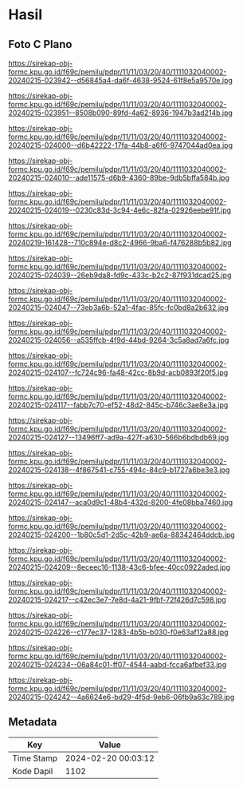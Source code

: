 # Hasil

## Foto C Plano

https://sirekap-obj-formc.kpu.go.id/f69c/pemilu/pdpr/11/11/03/20/40/1111032040002-20240215-023942--d56845a4-da6f-4638-9524-61f8e5a9570e.jpg

https://sirekap-obj-formc.kpu.go.id/f69c/pemilu/pdpr/11/11/03/20/40/1111032040002-20240215-023951--8508b090-89fd-4a62-8936-1947b3ad214b.jpg

https://sirekap-obj-formc.kpu.go.id/f69c/pemilu/pdpr/11/11/03/20/40/1111032040002-20240215-024000--d6b42222-17fa-44b8-a6f6-9747044ad0ea.jpg

https://sirekap-obj-formc.kpu.go.id/f69c/pemilu/pdpr/11/11/03/20/40/1111032040002-20240215-024010--ade11575-d6b9-4360-89be-9db5bffa584b.jpg

https://sirekap-obj-formc.kpu.go.id/f69c/pemilu/pdpr/11/11/03/20/40/1111032040002-20240215-024019--0230c83d-3c94-4e6c-82fa-02926eebe91f.jpg

https://sirekap-obj-formc.kpu.go.id/f69c/pemilu/pdpr/11/11/03/20/40/1111032040002-20240219-161428--710c894e-d8c2-4966-9ba6-f476288b5b82.jpg

https://sirekap-obj-formc.kpu.go.id/f69c/pemilu/pdpr/11/11/03/20/40/1111032040002-20240215-024039--26eb9da8-fd9c-433c-b2c2-87f931dcad25.jpg

https://sirekap-obj-formc.kpu.go.id/f69c/pemilu/pdpr/11/11/03/20/40/1111032040002-20240215-024047--73eb3a6b-52a1-4fac-85fc-fc0bd8a2b632.jpg

https://sirekap-obj-formc.kpu.go.id/f69c/pemilu/pdpr/11/11/03/20/40/1111032040002-20240215-024056--a535ffcb-4f9d-44bd-9264-3c5a8ad7a6fc.jpg

https://sirekap-obj-formc.kpu.go.id/f69c/pemilu/pdpr/11/11/03/20/40/1111032040002-20240215-024107--fc724c96-fa48-42cc-8b9d-acb0893f20f5.jpg

https://sirekap-obj-formc.kpu.go.id/f69c/pemilu/pdpr/11/11/03/20/40/1111032040002-20240215-024117--fabb7c70-ef52-48d2-845c-b746c3ae8e3a.jpg

https://sirekap-obj-formc.kpu.go.id/f69c/pemilu/pdpr/11/11/03/20/40/1111032040002-20240215-024127--13496ff7-ad9a-427f-a630-566b6bdbdb69.jpg

https://sirekap-obj-formc.kpu.go.id/f69c/pemilu/pdpr/11/11/03/20/40/1111032040002-20240215-024138--4f867541-c755-494c-84c9-b1727a6be3e3.jpg

https://sirekap-obj-formc.kpu.go.id/f69c/pemilu/pdpr/11/11/03/20/40/1111032040002-20240215-024147--aca0d9c1-48b4-432d-8200-4fe08bba7460.jpg

https://sirekap-obj-formc.kpu.go.id/f69c/pemilu/pdpr/11/11/03/20/40/1111032040002-20240215-024200--1b80c5d1-2d5c-42b9-ae6a-88342464ddcb.jpg

https://sirekap-obj-formc.kpu.go.id/f69c/pemilu/pdpr/11/11/03/20/40/1111032040002-20240215-024209--8eceec16-1138-43c6-bfee-40cc0922aded.jpg

https://sirekap-obj-formc.kpu.go.id/f69c/pemilu/pdpr/11/11/03/20/40/1111032040002-20240215-024217--c42ec3e7-7e8d-4a21-9fbf-72f426d7c598.jpg

https://sirekap-obj-formc.kpu.go.id/f69c/pemilu/pdpr/11/11/03/20/40/1111032040002-20240215-024226--c177ec37-1283-4b5b-b030-f0e63af12a88.jpg

https://sirekap-obj-formc.kpu.go.id/f69c/pemilu/pdpr/11/11/03/20/40/1111032040002-20240215-024234--06a84c01-ff07-4544-aabd-fcca6afbef33.jpg

https://sirekap-obj-formc.kpu.go.id/f69c/pemilu/pdpr/11/11/03/20/40/1111032040002-20240215-024242--4a6624e6-bd29-4f5d-9eb6-06fb9a63c789.jpg


## Metadata

| Key        | Value               |
| ---------- | ------------------- |
| Time Stamp | 2024-02-20 00:03:12 |
| Kode Dapil | 1102                |



